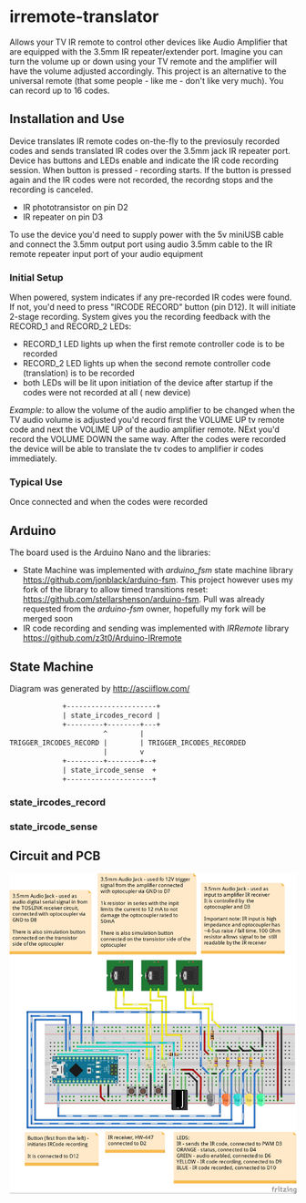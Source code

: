 # irremote-translator
Allows your TV IR remote to control other devices like Audio Amplifier that are equipped with the 3.5mm IR repeater/extender port. Imagine you can turn the volume up or down using your TV remote and the amplifier will have the volume adjusted accordingly. This project is an alternative to the universal remote (that some people - like me - don't like very much). You can record up to 16 codes.




## Installation and Use ##
Device translates IR remote codes on-the-fly to the previosuly recorded codes and sends translated IR codes over the 3.5mm jack IR repeater port. Device has buttons and LEDs enable and indicate the IR code recording session. When button is pressed - recording starts. If the button is pressed again and the IR codes were not recorded, the recordng stops and the recording is canceled. 

* IR phototransistor on pin D2
* IR repeater on pin D3

To use the device you'd need to supply power with the 5v miniUSB cable and connect the 3.5mm output port using audio 3.5mm cable to the IR remote repeater input port of your audio equipment


### Initial Setup ###
When powered, system indicates if any pre-recorded IR codes were found. If not, you'd need to press "IRCODE RECORD" button (pin D12). It will initiate 2-stage recording. System gives you the recording feedback with the RECORD_1 and RECORD_2 LEDs:

* RECORD_1 LED lights up when the first remote controller code is to be recorded
* RECORD_2 LED lights up when the second remote controller code (translation) is to be recorded
* both LEDs will be lit upon initiation of the device after startup if the codes were not recorded at all ( new device)

*Example:* to allow the volume of the audio amplifier to be changed when the TV audio volume is adjusted you'd record first the VOLUME UP tv remote code and next the VOLIME UP of the audio amplifier remote. NExt you'd record the VOLUME DOWN the same way. After the codes were recorded the device will be able to translate the tv codes to amplifier ir codes immediately. 

### Typical Use ###
Once connected and when the codes were recorded



## Arduino ##
The board used is the Arduino Nano and the libraries:
* State Machine was implemented with *arduino_fsm* state machine library https://github.com/jonblack/arduino-fsm. This project however uses my fork of the library to allow timed transitions reset: https://github.com/stellarshenson/arduino-fsm. Pull was already requested from the *arduino-fsm* owner, hopefully my fork will be merged soon
* IR code recording and sending was implemented with *IRRemote* library https://github.com/z3t0/Arduino-IRremote


## State Machine ##
Diagram was generated by http://asciiflow.com/

	             +----------------------+
	             | state_ircodes_record |
	             +---------+--------+---+
	                       ^        |
	TRIGGER_IRCODES_RECORD |        | TRIGGER_IRCODES_RECORDED
	                       |        v
	             +---------+--------+--+
	             | state_ircode_sense  +
	             +---------------------+
	                           


### state_ircodes_record ###

### state_ircode_sense ###

## Circuit and PCB ##
![breadboard](https://github.com/stellarshenson/audio-detector/blob/master/audio-detector_bb.jpg)

